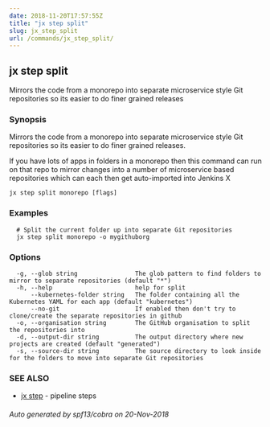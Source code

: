 ```yaml
---
date: 2018-11-20T17:57:55Z
title: "jx step split"
slug: jx_step_split
url: /commands/jx_step_split/
---
```

## jx step split

Mirrors the code from a monorepo into separate microservice style Git repositories so its easier to do finer grained releases

### Synopsis

Mirrors the code from a monorepo into separate microservice style Git repositories so its easier to do finer grained releases. 

If you have lots of apps in folders in a monorepo then this command can run on that repo to mirror changes into a number of microservice based repositories which can each then get auto-imported into Jenkins X

```
jx step split monorepo [flags]
```

### Examples

```
  # Split the current folder up into separate Git repositories
  jx step split monorepo -o mygithuborg
```

### Options

```
  -g, --glob string                The glob pattern to find folders to mirror to separate repositories (default "*")
  -h, --help                       help for split
      --kubernetes-folder string   The folder containing all the Kubernetes YAML for each app (default "kubernetes")
      --no-git                     If enabled then don't try to clone/create the separate repositories in github
  -o, --organisation string        The GitHub organisation to split the repositories into
  -d, --output-dir string          The output directory where new projects are created (default "generated")
  -s, --source-dir string          The source directory to look inside for the folders to move into separate Git repositories
```

### SEE ALSO

* [jx step](/commands/jx_step/)	 - pipeline steps

###### Auto generated by spf13/cobra on 20-Nov-2018

